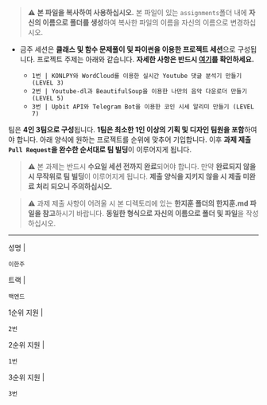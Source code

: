 > ⚠️ **본 파일을 복사하여 사용하십시오.** 본 파일이 있는 `assignments`폴더 내에 **자신의 이름으로 폴더를 생성**하여 복사한 파일의 이름을 자신의 이름으로 변경하십시오.



- 금주 세션은 **클래스 및 함수 문제풀이 및 파이썬을 이용한 프로젝트 세션**으로 구성됩니다. 프로젝트 주제는 아래와 같습니다. **자세한 사항은 반드시 [여기](https://www.notion.so/likelioninha/9bd254807acc42d99c2a83b88e83e175)를 확인하세요.**



  - `1번 | KONLPY와 WordCloud를 이용한 실시간 Youtube 댓글 분석기 만들기 (LEVEL 3)`
  - `2번 | Youtube-dl과 BeautifulSoup을 이용한 나만의 음악 다운로더 만들기 (LEVEL 5)`
  - `3번 | Upbit API와 Telegram Bot을 이용한 코인 시세 알리미 만들기 (LEVEL 7)`



팀은 **4인 3팀으로 구성**됩니다. **1팀은 최소한 1인 이상의 기획 및 디자인 팀원을 포함**하여야 합니다. 아래 양식에 원하는 프로젝트를 순위에 맞추어 기입합니다. 이후 **과제 제출 `Pull Request`을 완수한 순서대로 팀 빌딩**이 이루어지게 됩니다.



> ⚠️ 본 과제는 반드시 **수요일 세션 전까지 완료**되어야 합니다. 만약 **완료되지 않을 시 무작위로 팀 빌딩**이 이루어지게 됩니다. **제출 양식을 지키지 않을 시 제출 미완료 처리 되오니 주의하십시오.**

> ⚠️ 과제 제출 사항이 어려울 시 본 디렉토리에 있는 **한지훈 폴더의 한지훈.md 파일을 참고**하시기 바랍니다. **동일한 형식으로 자신의 이름으로 폴더 및 파일**을 작성하십시오. 


---



성명 |

```
이한주
```

트랙 |

```
백엔드
```



1순위 지원 |

```
2번
```

2순위 지원 |

```
1번
```
 
3순위 지원 |

```
3번
```


